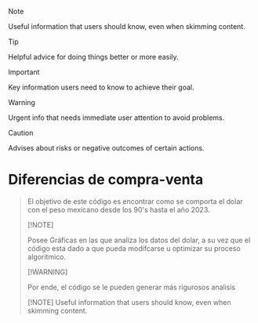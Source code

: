 > [!NOTE]
> Useful information that users should know, even when skimming content.

> [!TIP]
> Helpful advice for doing things better or more easily.

> [!IMPORTANT]
> Key information users need to know to achieve their goal.

> [!WARNING]
> Urgent info that needs immediate user attention to avoid problems.

> [!CAUTION]
> Advises about risks or negative outcomes of certain actions.

# Diferencias de compra-venta 
>El objetivo de este código es encontrar como se comporta el dolar con el peso mexicano desde los 90's hasta el año 2023.
>
>  [!NOTE]
>
>Posee Gráficas en las que analiza los datos del dolar, a su vez que el código esta dado a que pueda modifcarse u optimizar su proceso algoritmico.
>
>[!WARNING]
>
>Por ende, el código se le pueden generar más rigurosos analisis
>
> [!NOTE]
> Useful information that users should know, even when skimming content.

